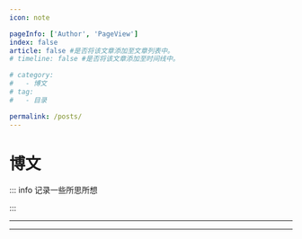 ```yaml
---
icon: note

pageInfo: ['Author', 'PageView']
index: false
article: false #是否将该文章添加至文章列表中。
# timeline: false #是否将该文章添加至时间线中。

# category:
#   - 博文
# tag:
#   - 目录

permalink: /posts/
---
```


# 博文

::: info 记录一些所思所想

:::

---

<Catalog base='/posts/' />

---
